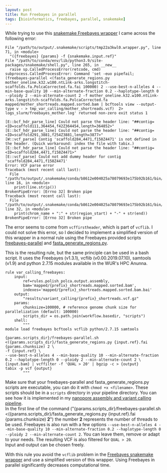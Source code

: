 ```yaml
---
layout: post
title: Run Freebayes in parallel
tags: [bioinformatics, freebayes, parallel, snakemake]
---
```


While trying to use this [snakemake Freebayes wrapper](https://snakemake-wrappers.readthedocs.io/en/stable/wrappers/freebayes.html) I came across the following error:

```
File "/path/to/output/.snakemake/scripts/tmp22a3kwl0.wrapper.py", line 71, in <module>
  "({freebayes} {params} -f {snakemake.input.ref}"
File "/path/to/conda/env/lib/python3.9/site-packages/snakemake/shell.py", line 265, in __new__
  raise sp.CalledProcessError(retcode, cmd)
subprocess.CalledProcessError: Command 'set -euo pipefail;  (freebayes-parallel <(fasta_generate_regions.py mother_oneline.k32.w100.ntLink-arks.longstitch-scaffolds.fa.PolcaCorrected.fa.fai 100000) 2 --use-best-n-alleles 4 --min-base-quality 10 --min-alternate-fraction 0.2 --haplotype-length 0 --ploidy 2 --min-alternate-count 2 -f mother_oneline.k32.w100.ntLink-arks.longstitch-scaffolds.fa.PolcaCorrected.fa mapped/mother_shortreads.mapped.sorted.bam | bcftools view --output-type v - > tmp_var_calling/mother_shortreads.vcf)  2> logs_slurm/freebayes_mother.log' returned non-zero exit status 1
```

```
[E::bcf_hdr_parse_line] Could not parse the header line: "##contig=<ID=scaffold111,364454,f42Z364454,length=364852>"
[E::bcf_hdr_parse_line] Could not parse the header line: "##contig=<ID=scaffold291,3881,f254Z3881,length=3877>"
[W::vcf_parse] Contig 'scaffold284,4471,f158Z4471' is not defined in the header. (Quick workaround: index the file with tabix.)
[E::bcf_hdr_parse_line] Could not parse the header line: "##contig=<ID=scaffold284,4471,f158Z4471>"
[E::vcf_parse] Could not add dummy header for contig 'scaffold284,4471,f158Z4471'
Error: VCF parse error
Traceback (most recent call last):
  File "/path/to/output/.snakemake/conda/b8612e004025a78079693e175b92b161/bin/vcffirstheader", line 16, in <module>
    print(line.strip())
BrokenPipeError: [Errno 32] Broken pipe
Traceback (most recent call last):
  File "/path/to/output/.snakemake/conda/b8612e004025a78079693e175b92b161/bin/fasta_generate_regions.py", line 32, in <module>
    print(chrom_name + ":" + str(region_start) + "-" + str(end))
BrokenPipeError: [Errno 32] Broken pipe
```

The error seems to come from `vcffirstheader`, which is part of `vcflib`. I could not solve this error, so I decided to implement a simplified version of this wrapper in a normal rule using the Freebayes provided scripts [freebayes-parallel](https://github.com/freebayes/freebayes/blob/master/scripts/freebayes-parallel) and [fasta_generate_regions.py](https://github.com/freebayes/freebayes/blob/master/scripts/fasta_generate_regions.py).

This is the resulting rule, but the same principle can be used in a bash script. It uses the Freebayes (v1.3.1), vcflib (v0.00.2019.07.10), samtools (v1.9) and python 2.7.15 modules available in the WUR's HPC Anunna.
```
rule var_calling_freebayes:
    input:
        ref=rules.polish_polca.output.assembly,
        bam='mapped/{prefix}_shortreads.mapped.sorted.bam',
        indexes='mapped/{prefix}_shortreads.mapped.sorted.bam.bai'
    output:
        "results/variant_calling/{prefix}_shortreads.vcf.gz"
    params:
        chunksize=100000, # reference genome chunk size for parallelization (default: 100000)
        scripts_dir = os.path.join(workflow.basedir, "scripts")
    shell:
        """
module load freebayes bcftools vcflib python/2.7.15 samtools

{params.scripts_dir}/freebayes-parallel.sh <({params.scripts_dir}/fasta_generate_regions.py {input.ref}.fai {params.chunksize) 2 \
-f {input.ref} \
--use-best-n-alleles 4 --min-base-quality 10 --min-alternate-fraction 0.2 --haplotype-length 0 --ploidy 2 --min-alternate-count 2 \
{input.bam} | vcffilter -f 'QUAL > 20' | bgzip -c > {output}
tabix -p vcf {output}
        """
```
Make sure that your freebayes-parallel and fasta_generate_regions.py scripts are executable, you can do it with `chmod +x <filename>`. These scripts should be in a `scripts` directory in your pipeline directory. You can see how it is implemented in my [nanopore assembly and variant calling pipeline](https://github.com/CarolinaPB/nanopore-assembly).  
In the first line of the command ("{params.scripts_dir}/freebayes-parallel.sh <({params.scripts_dir}/fasta_generate_regions.py {input.ref}.fai {params.chunksize) **2**") the number **2** represents the number of threads to be used. Freebayes is also run with a few options `--use-best-n-alleles 4 --min-base-quality 10 --min-alternate-fraction 0.2 --haplotype-length 0 --ploidy 2 --min-alternate-count 2`. You can leave them, remove or adapt to your needs. The resulting VCF is also filtered for `QUAL > 20`.  
Input and output can be chosen freely.

With this rule you avoid the `vcflib` problem in the [Freebayes snakemake wrapper](https://snakemake-wrappers.readthedocs.io/en/stable/wrappers/freebayes.html) and use a simplified version of this wrapper. Using Freebayes in parallel significantly decreases computational time.
